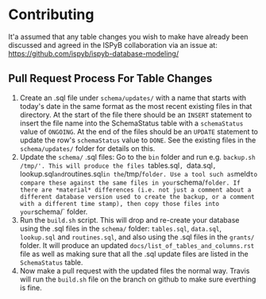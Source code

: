 # Contributing

It'a assumed that any table changes you wish to make have already been discussed and agreed in the ISPyB collaboration via an issue at: https://github.com/ispyb/ispyb-database-modeling/

## Pull Request Process For Table Changes

1. Create an .sql file under `schema/updates/` with a name that starts with today's date in the same format as the most recent existing files in that directory. At the start of the file there should be an `INSERT` statement to insert the file name into the SchemaStatus table with a `schemaStatus` value of `ONGOING`. At the end of the files should be an `UPDATE` statement to update the row's `schemaStatus` value to `DONE`. See the existing files in the `schema/updates/` folder for details on this.
2. Update the `schema/` .sql files: Go to the `bin` folder and run e.g. `backup.sh /tmp/'. This will produce the files `tables.sql`, `data.sql`, `lookup.sql` and `routines.sql` in the `/tmp/` folder. Use a tool such as `meld` to compare these against the same files in your `schema/` folder. If there are *material* differences (i.e. not just a comment about a different database version used to create the backup, or a comment with a different time stamp), then copy those files into your `schema/` folder.  
3. Run the `build.sh` script. This will drop and re-create your database using the .sql files in the `schema/` folder: `tables.sql`, `data.sql`, `lookup.sql` and `routines.sql`, and also using the .sql files in the `grants/` folder. It will produce an updated `docs/list_of_tables_and_columns.rst` file as well as making sure that all the .sql update files are listed in the `SchemaStatus` table.
4. Now make a pull request with the updated files the normal way. Travis will run the `build.sh` file on the branch on github to make sure everthing is fine.
